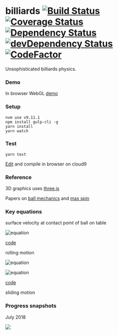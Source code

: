 # billiards [![Build Status](https://travis-ci.org/tailuge/billiards.svg?branch=master)](https://travis-ci.org/tailuge/billiards/) [![Coverage Status](https://coveralls.io/repos/github/tailuge/billiards/badge.svg?branch=master)](https://coveralls.io/github/tailuge/billiards?branch=master) [![Dependency Status](https://david-dm.org/tailuge/billiards.svg)](https://david-dm.org/tailuge/billiards) [![devDependency Status](https://david-dm.org/tailuge/billiards/dev-status.svg)](https://david-dm.org/tailuge/billiards#info=devDependencies) [![CodeFactor](https://www.codefactor.io/repository/github/tailuge/billiards/badge)](https://www.codefactor.io/repository/github/tailuge/billiards)


Unsophisticated billiards physics.

### Demo

In browser WebGL [demo](http://tailuge.github.io/billiards/)


### Setup

```
nvm use v9.11.1
npm install gulp-cli -g
yarn install
yarn watch 
```
### Test

```
yarn test
```

[Edit](https://ide.c9.io/tailuge/billiards) and compile in browser on cloud9


### Reference

3D graphics uses [three.js](https://threejs.org/docs/index.html#api/math/Vector3)

Papers on [ball mechanics](http://billiards.colostate.edu/physics/Han_paper.pdf)
and [max spin](http://billiards.colostate.edu/technical_proofs/new/TP_B-17.pdf)

### Key equations

surface velocity at contact point of ball on table

![equation](http://latex.codecogs.com/png.latex?\vec{v{_{a}}}%20=%20\vec{v}\cdot%20(\vec{z}%20\times%20\vec{\omega})) 

[code](https://github.com/tailuge/billiards/blob/master/src/physics.ts#L11-L16)

rolling motion

![equation](http://latex.codecogs.com/png.latex?\dot{v}%20=%20-\mu%20g%20\frac{\vec{v}}{\left%20|%20\vec{v}%20\right%20|}) 

![equation](http://latex.codecogs.com/png.latex?\dot{w}%20=%20-\frac{5}{2}\frac{\mu%20g}{R}%20\frac{\vec{v}}{\left%20|%20\vec{v}%20\right%20|}) 

[code](https://github.com/tailuge/billiards/blob/master/src/physics.ts#L35-L40)

sliding motion

### Progress snapshots

July 2018

<img src="https://raw.githubusercontent.com/tailuge/billiards/master/dist/t1.png">
